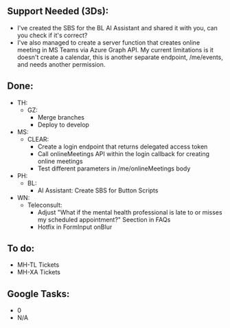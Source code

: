 ## Support Needed (3Ds):
  - I've created the SBS for the BL AI Assistant and shared it with you, can you check if it's correct?
  - I've also managed to create a server function that creates online meeting in MS Teams via Azure Graph API. My current limitations is it doesn't create a calendar, this is another separate endpoint, /me/events, and needs another permission.
## Done:
  - TH:
    - GZ:
      - Merge branches
      - Deploy to develop
  - MS:
    - CLEAR:
      - Create a login endpoint that returns delegated access token
      - Call onlineMeetings API within the login callback for creating online meetings
      - Test different parameters in /me/onlineMeetings body
  - PH:
    - BL:
      - AI Assistant: Create SBS for Button Scripts
  - WN:
    - Teleconsult:
      - Adjust "What if the mental health professional is late to or misses my scheduled appointment?" Seection in FAQs
      - Hotfix in FormInput onBlur
## To do:
  - MH-TL Tickets
  - MH-XA Tickets
## Google Tasks:
  - 0
  - N/A
